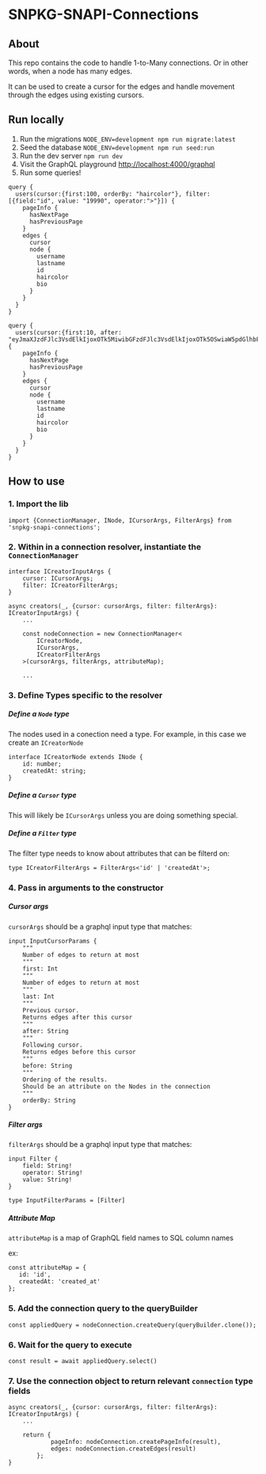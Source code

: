 # SNPKG-SNAPI-Connections

## About

This repo contains the code to handle 1-to-Many connections. Or in other words, when a node has many edges.

It can be used to create a cursor for the edges and handle movement through the edges using existing cursors.

## Run locally

1. Run the migrations `NODE_ENV=development npm run migrate:latest`
2. Seed the database `NODE_ENV=development npm run seed:run`
3. Run the dev server `npm run dev`
4. Visit the GraphQL playground [http://localhost:4000/graphql](http://localhost:4000/graphql)
5. Run some queries!

```
query {
  users(cursor:{first:100, orderBy: "haircolor"}, filter: [{field:"id", value: "19990", operator:">"}]) {
    pageInfo {
      hasNextPage
      hasPreviousPage
    }
    edges {
      cursor
      node {
        username
        lastname
        id
        haircolor
        bio
      }
    }
  }
}
```

```
query {
  users(cursor:{first:10, after: "eyJmaXJzdFJlc3VsdElkIjoxOTk5MiwibGFzdFJlc3VsdElkIjoxOTk5OSwiaW5pdGlhbFNvcnQiOiJhc2MiLCJmaWx0ZXJzIjpbWyJpZCIsIj4iLCIxOTk5MCJdXSwib3JkZXJCeSI6ImhhaXJjb2xvciIsImlkIjoxOTk5NX0"}) {
    pageInfo {
      hasNextPage
      hasPreviousPage
    }
    edges {
      cursor
      node {
        username
        lastname
        id
        haircolor
        bio
      }
    }
  }
}
```

## How to use

### 1. Import the lib

```
import {ConnectionManager, INode, ICursorArgs, FilterArgs} from 'snpkg-snapi-connections';
```

### 2. Within in a connection resolver, instantiate the `ConnectionManager`

```
interface ICreatorInputArgs {
    cursor: ICursorArgs;
    filter: ICreatorFilterArgs;
}

async creators(_, {cursor: cursorArgs, filter: filterArgs}: ICreatorInputArgs) {
    ...

    const nodeConnection = new ConnectionManager<
        ICreatorNode,
        ICursorArgs,
        ICreatorFilterArgs
    >(cursorArgs, filterArgs, attributeMap);

    ...

```

### 3. Define Types specific to the resolver

##### Define a `Node` type

The nodes used in a conection need a type. For example, in this case we create an `ICreatorNode`

```
interface ICreatorNode extends INode {
    id: number;
    createdAt: string;
}
```

##### Define a `Cursor` type

This will likely be `ICursorArgs` unless you are doing something special.

##### Define a `Filter` type

The filter type needs to know about attributes that can be filterd on:

```
type ICreatorFilterArgs = FilterArgs<'id' | 'createdAt'>;
```

### 4. Pass in arguments to the constructor

##### Cursor args

`cursorArgs` should be a graphql input type that matches:

```
input InputCursorParams {
    """
    Number of edges to return at most
    """
    first: Int
    """
    Number of edges to return at most 
    """
    last: Int
    """
    Previous cursor.
    Returns edges after this cursor
    """
    after: String
    """
    Following cursor.
    Returns edges before this cursor
    """
    before: String
    """
    Ordering of the results.
    Should be an attribute on the Nodes in the connection
    """
    orderBy: String
}
```

##### Filter args

`filterArgs` should be a graphql input type that matches:

```
input Filter {
    field: String!
    operator: String!
    value: String!
}

type InputFilterParams = [Filter]
```

##### Attribute Map

`attributeMap` is a map of GraphQL field names to SQL column names

 ex:

 ```
const attributeMap = {
    id: 'id',
    createdAt: 'created_at'
};
```

### 5. Add the connection query to the queryBuilder

```
const appliedQuery = nodeConnection.createQuery(queryBuilder.clone());
```

### 6. Wait for the query to execute

```
const result = await appliedQuery.select()
```

### 7. Use the connection object to return relevant `connection` type fields

```
async creators(_, {cursor: cursorArgs, filter: filterArgs}: ICreatorInputArgs) {
    ...

    return {
            pageInfo: nodeConnection.createPageInfo(result),
            edges: nodeConnection.createEdges(result)
        };
}
```
